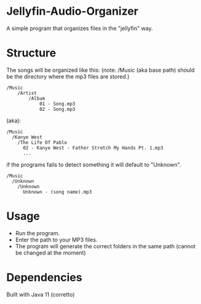 # Jellyfin-Audio-Organizer
A simple program that organizes files in the "jellyfin" way.

# Structure
The songs will be organized like this:
(note: /Music (aka base path) should be the directory where the mp3 files are stored.)
```
/Music
    /Artist
        /Album
            01 - Song.mp3
            02 - Song.mp3
```

(aka):

```
/Music
  /Kanye West
    /The Life Of Pablo
      02 - Kanye West - Father Stretch My Hands Pt. 1.mp3
      ...
```

if the programs fails to detect something it will default to "Unknown".

```
/Music
  /Unknown
    /Unknown
      Unknown - (song name).mp3
```

# Usage
- Run the program.
- Enter the path to your MP3 files.
- The program will generate the correct folders in the same path (cannot be changed at the moment)

# Dependencies


Built with Java 11 (corretto)
